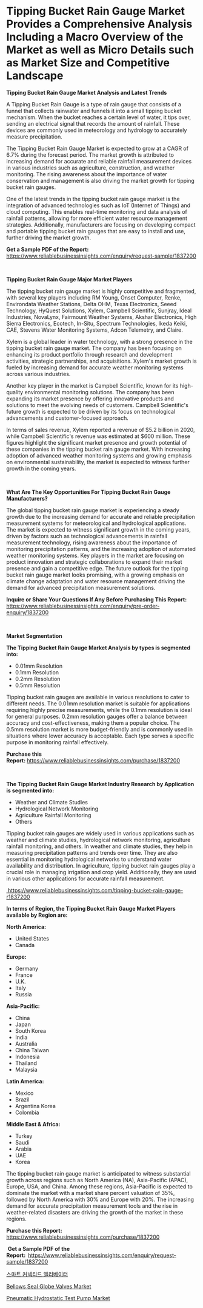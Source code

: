<p><h1>Tipping Bucket Rain Gauge Market Provides a Comprehensive Analysis Including a Macro Overview of the Market as well as Micro Details such as Market Size and Competitive Landscape</h1></p><p><strong>Tipping Bucket Rain Gauge Market Analysis and Latest Trends</strong></p>
<p><p>A Tipping Bucket Rain Gauge is a type of rain gauge that consists of a funnel that collects rainwater and funnels it into a small tipping bucket mechanism. When the bucket reaches a certain level of water, it tips over, sending an electrical signal that records the amount of rainfall. These devices are commonly used in meteorology and hydrology to accurately measure precipitation.</p><p>The Tipping Bucket Rain Gauge Market is expected to grow at a CAGR of 6.7% during the forecast period. The market growth is attributed to increasing demand for accurate and reliable rainfall measurement devices in various industries such as agriculture, construction, and weather monitoring. The rising awareness about the importance of water conservation and management is also driving the market growth for tipping bucket rain gauges.</p><p>One of the latest trends in the tipping bucket rain gauge market is the integration of advanced technologies such as IoT (Internet of Things) and cloud computing. This enables real-time monitoring and data analysis of rainfall patterns, allowing for more efficient water resource management strategies. Additionally, manufacturers are focusing on developing compact and portable tipping bucket rain gauges that are easy to install and use, further driving the market growth.</p></p>
<p><strong>Get a Sample PDF of the Report:&nbsp;</strong> <a href="https://www.reliablebusinessinsights.com/enquiry/request-sample/1837200">https://www.reliablebusinessinsights.com/enquiry/request-sample/1837200</a></p>
<p>&nbsp;</p>
<p><strong>Tipping Bucket Rain Gauge Major Market Players</strong></p>
<p><p>The tipping bucket rain gauge market is highly competitive and fragmented, with several key players including RM Young, Onset Computer, Renke, Environdata Weather Stations, Delta OHM, Texas Electronics, Seeed Technology, HyQuest Solutions, Xylem, Campbell Scientific, Sunjray, Ideal Industries, NovaLynx, Fairmount Weather Systems, Akshar Electronics, High Sierra Electronics, Ecotech, In-Situ, Spectrum Technologies, Ikeda Keiki, CAE, Stevens Water Monitoring Systems, Adcon Telemetry, and Claire.</p><p>Xylem is a global leader in water technology, with a strong presence in the tipping bucket rain gauge market. The company has been focusing on enhancing its product portfolio through research and development activities, strategic partnerships, and acquisitions. Xylem's market growth is fueled by increasing demand for accurate weather monitoring systems across various industries.</p><p>Another key player in the market is Campbell Scientific, known for its high-quality environmental monitoring solutions. The company has been expanding its market presence by offering innovative products and solutions to meet the evolving needs of customers. Campbell Scientific's future growth is expected to be driven by its focus on technological advancements and customer-focused approach.</p><p>In terms of sales revenue, Xylem reported a revenue of $5.2 billion in 2020, while Campbell Scientific's revenue was estimated at $600 million. These figures highlight the significant market presence and growth potential of these companies in the tipping bucket rain gauge market. With increasing adoption of advanced weather monitoring systems and growing emphasis on environmental sustainability, the market is expected to witness further growth in the coming years.</p></p>
<p>&nbsp;</p>
<p><strong>What Are The Key Opportunities For Tipping Bucket Rain Gauge Manufacturers?</strong></p>
<p><p>The global tipping bucket rain gauge market is experiencing a steady growth due to the increasing demand for accurate and reliable precipitation measurement systems for meteorological and hydrological applications. The market is expected to witness significant growth in the coming years, driven by factors such as technological advancements in rainfall measurement technology, rising awareness about the importance of monitoring precipitation patterns, and the increasing adoption of automated weather monitoring systems. Key players in the market are focusing on product innovation and strategic collaborations to expand their market presence and gain a competitive edge. The future outlook for the tipping bucket rain gauge market looks promising, with a growing emphasis on climate change adaptation and water resource management driving the demand for advanced precipitation measurement solutions.</p></p>
<p><strong>Inquire or Share Your Questions If Any Before Purchasing This Report:</strong> <a href="https://www.reliablebusinessinsights.com/enquiry/pre-order-enquiry/1837200">https://www.reliablebusinessinsights.com/enquiry/pre-order-enquiry/1837200</a></p>
<p>&nbsp;</p>
<p><strong>Market Segmentation</strong></p>
<p><strong>The Tipping Bucket Rain Gauge Market Analysis by types is segmented into:</strong></p>
<p><ul><li>0.01mm Resolution</li><li>0.1mm Resolution</li><li>0.2mm Resolution</li><li>0.5mm Resolution</li></ul></p>
<p><p>Tipping bucket rain gauges are available in various resolutions to cater to different needs. The 0.01mm resolution market is suitable for applications requiring highly precise measurements, while the 0.1mm resolution is ideal for general purposes. 0.2mm resolution gauges offer a balance between accuracy and cost-effectiveness, making them a popular choice. The 0.5mm resolution market is more budget-friendly and is commonly used in situations where lower accuracy is acceptable. Each type serves a specific purpose in monitoring rainfall effectively.</p></p>
<p><strong>Purchase this Report:&nbsp;</strong><a href="https://www.reliablebusinessinsights.com/purchase/1837200">https://www.reliablebusinessinsights.com/purchase/1837200</a></p>
<p>&nbsp;</p>
<p><strong>The Tipping Bucket Rain Gauge Market Industry Research by Application is segmented into:</strong></p>
<p><ul><li>Weather and Climate Studies</li><li>Hydrological Network Monitoring</li><li>Agriculture Rainfall Monitoring</li><li>Others</li></ul></p>
<p><p>Tipping bucket rain gauges are widely used in various applications such as weather and climate studies, hydrological network monitoring, agriculture rainfall monitoring, and others. In weather and climate studies, they help in measuring precipitation patterns and trends over time. They are also essential in monitoring hydrological networks to understand water availability and distribution. In agriculture, tipping bucket rain gauges play a crucial role in managing irrigation and crop yield. Additionally, they are used in various other applications for accurate rainfall measurement.</p></p>
<p><a href="https://www.reliablebusinessinsights.com/tipping-bucket-rain-gauge-r1837200">&nbsp;https://www.reliablebusinessinsights.com/tipping-bucket-rain-gauge-r1837200</a></p>
<p><strong>In terms of Region, the Tipping Bucket Rain Gauge Market Players available by Region are:</strong></p>
<p>
    <p> <strong> North America: </strong>
        <ul>
            <li>United States</li>
            <li>Canada</li>
        </ul>
        </p> 
    <p> <strong> Europe: </strong>
        <ul>
            <li>Germany</li>
            <li>France</li>
            <li>U.K.</li>
            <li>Italy</li>
            <li>Russia</li>
        </ul>
        </p> 
    <p> <strong> Asia-Pacific: </strong>
        <ul>
            <li>China</li>
            <li>Japan</li>
            <li>South Korea</li>
            <li>India</li>
            <li>Australia</li>
            <li>China Taiwan</li>
            <li>Indonesia</li>
            <li>Thailand</li>
            <li>Malaysia</li>
        </ul>
        </p> 
    <p> <strong> Latin America: </strong>
        <ul>
            <li>Mexico</li>
            <li>Brazil</li>
            <li>Argentina Korea</li>
            <li>Colombia</li>
        </ul>
        </p> 
    <p> <strong> Middle East & Africa: </strong>
        <ul>
            <li>Turkey</li>
            <li>Saudi</li>
            <li>Arabia</li>
            <li>UAE</li>
            <li>Korea</li>
        </ul>
    </p>
    </p>
<p><p>The tipping bucket rain gauge market is anticipated to witness substantial growth across regions such as North America (NA), Asia-Pacific (APAC), Europe, USA, and China. Among these regions, Asia-Pacific is expected to dominate the market with a market share percent valuation of 35%, followed by North America with 30% and Europe with 20%. The increasing demand for accurate precipitation measurement tools and the rise in weather-related disasters are driving the growth of the market in these regions.</p></p>
<p><strong>Purchase this Report: </strong><a href="https://www.reliablebusinessinsights.com/purchase/1837200">https://www.reliablebusinessinsights.com/purchase/1837200</a></p>
<p>&nbsp;<strong>Get a Sample PDF of the Report:&nbsp;&nbsp;</strong><a href="https://www.reliablebusinessinsights.com/enquiry/request-sample/1837200">https://www.reliablebusinessinsights.com/enquiry/request-sample/1837200</a></p>
<p><strong></strong></p>
<p><p><a href="https://github.com/njolsky1/Market-Research-Report-List-1/blob/main/3936203171919.md">스마트 커넥티드 엘리베이터</a></p><p><a href="https://github.com/khkjaxbn36/Market-Research-Report-List-1/blob/main/bellows-seal-globe-valves-market.md">Bellows Seal Globe Valves Market</a></p><p><a href="https://github.com/bushilahore52/Market-Research-Report-List-1/blob/main/pneumatic-hydrostatic-test-pump-market.md">Pneumatic Hydrostatic Test Pump Market</a></p></p>